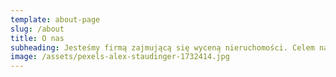 ```yaml
---
template: about-page
slug: /about
title: O nas
subheading: Jesteśmy firmą zajmującą się wyceną nieruchomości. Celem naszej działaności jest ułatwienie klientom znalezienia rzeczoznawcy dostosowanego do ich potrzeb.
image: /assets/pexels-alex-staudinger-1732414.jpg
---
```

